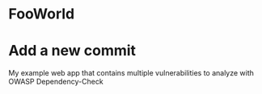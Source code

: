 # FooWorld
# Add a new commit
My example web app that contains multiple vulnerabilities to analyze with OWASP Dependency-Check

